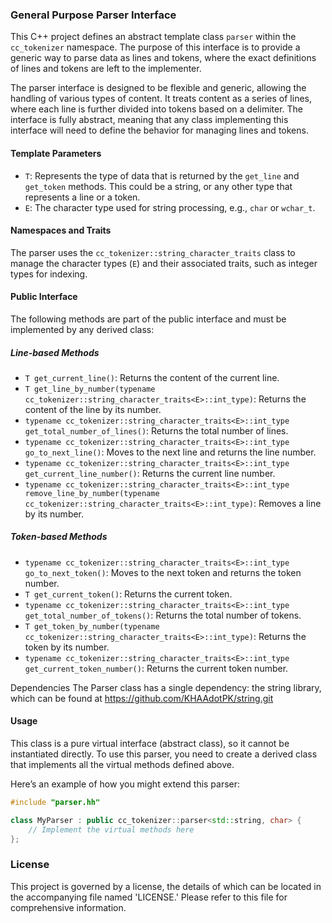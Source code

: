 ### General Purpose Parser Interface
This C++ project defines an abstract template class `parser` within the `cc_tokenizer` namespace. The purpose of this interface is to provide a generic way to parse data as lines and tokens, where the exact definitions of lines and tokens are left to the implementer.

The parser interface is designed to be flexible and generic, allowing the handling of various types of content. It treats content as a series of lines, where each line is further divided into tokens based on a delimiter. The interface is fully abstract, meaning that any class implementing this interface will need to define the behavior for managing lines and tokens.

#### Template Parameters
- `T`: Represents the type of data that is returned by the `get_line` and `get_token` methods. This could be a string, or any other type that represents a line or a token.
- `E`: The character type used for string processing, e.g., `char` or `wchar_t`.

#### Namespaces and Traits
The parser uses the `cc_tokenizer::string_character_traits` class to manage the character types (`E`) and their associated traits, such as integer types for indexing.

#### Public Interface

The following methods are part of the public interface and must be implemented by any derived class:

##### Line-based Methods
- `T get_current_line()`: Returns the content of the current line.
- `T get_line_by_number(typename cc_tokenizer::string_character_traits<E>::int_type)`: Returns the content of the line by its number.
- `typename cc_tokenizer::string_character_traits<E>::int_type get_total_number_of_lines()`: Returns the total number of lines.
- `typename cc_tokenizer::string_character_traits<E>::int_type go_to_next_line()`: Moves to the next line and returns the line number.
- `typename cc_tokenizer::string_character_traits<E>::int_type get_current_line_number()`: Returns the current line number.
- `typename cc_tokenizer::string_character_traits<E>::int_type remove_line_by_number(typename cc_tokenizer::string_character_traits<E>::int_type)`: Removes a line by its number.

##### Token-based Methods
- `typename cc_tokenizer::string_character_traits<E>::int_type go_to_next_token()`: Moves to the next token and returns the token number.
- `T get_current_token()`: Returns the current token.
- `typename cc_tokenizer::string_character_traits<E>::int_type get_total_number_of_tokens()`: Returns the total number of tokens.
- `T get_token_by_number(typename cc_tokenizer::string_character_traits<E>::int_type)`: Returns the token by its number.
- `typename cc_tokenizer::string_character_traits<E>::int_type get_current_token_number()`: Returns the current token number.

Dependencies
The Parser class has a single dependency: the string library, which can be found at https://github.com/KHAAdotPK/string.git

#### Usage
This class is a pure virtual interface (abstract class), so it cannot be instantiated directly. To use this parser, you need to create a derived class that implements all the virtual methods defined above.

Here’s an example of how you might extend this parser:

```cpp
#include "parser.hh"

class MyParser : public cc_tokenizer::parser<std::string, char> {
    // Implement the virtual methods here
};
```

### License
This project is governed by a license, the details of which can be located in the accompanying file named 'LICENSE.' Please refer to this file for comprehensive information.



